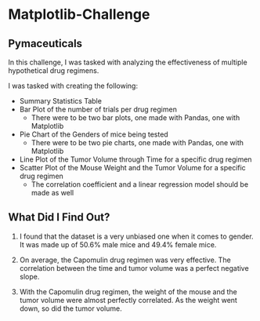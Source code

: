 # Matplotlib-Challenge

## Pymaceuticals

In this challenge, I was tasked with analyzing the effectiveness of multiple hypothetical drug regimens. 

I was tasked with creating the following:

- Summary Statistics Table
- Bar Plot of the number of trials per drug regimen
    - There were to be two bar plots, one made with Pandas, one with Matplotlib
- Pie Chart of the Genders of mice being tested
    - There were to be two pie charts, one made with Pandas, one with Matplotlib
- Line Plot of the Tumor Volume through Time for a specific drug regimen
- Scatter Plot of the Mouse Weight and the Tumor Volume for a specific drug regimen
    - The correlation coefficient and a linear regression model should be made as well


## What Did I Find Out?


1. I found that the dataset is a very unbiased one when it comes to gender. It was made up of 50.6% male mice and 49.4% female mice. 

2. On average, the Capomulin drug regimen was very effective. The correlation between the time and tumor volume was a perfect negative slope. 

3. With the Capomulin drug regimen, the weight of the mouse and the tumor volume were almost perfectly correlated. As the weight went down, so did the tumor volume. 